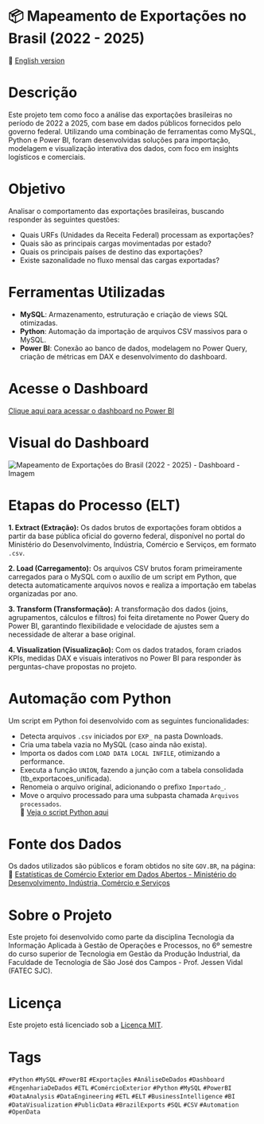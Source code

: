 # 📦 Mapeamento de Exportações no Brasil (2022 - 2025)

📄 [English version](README_en.md)

# Descrição
Este projeto tem como foco a análise das exportações brasileiras no período de 2022 a 2025, com base em dados públicos fornecidos pelo governo federal. Utilizando uma combinação de ferramentas como MySQL, Python e Power BI, foram desenvolvidas soluções para importação, modelagem e visualização interativa dos dados, com foco em insights logísticos e comerciais.

# Objetivo
Analisar o comportamento das exportações brasileiras, buscando responder às seguintes questões:
- Quais URFs (Unidades da Receita Federal) processam as exportações?
- Quais são as principais cargas movimentadas por estado?
- Quais os principais países de destino das exportações?
- Existe sazonalidade no fluxo mensal das cargas exportadas?

# Ferramentas Utilizadas
- **MySQL**: Armazenamento, estruturação e criação de views SQL otimizadas.
- **Python**: Automação da importação de arquivos CSV massivos para o MySQL.
- **Power BI**: Conexão ao banco de dados, modelagem no Power Query, criação de métricas em DAX e desenvolvimento do dashboard.

# Acesse o Dashboard
[Clique aqui para acessar o dashboard no Power BI](https://app.powerbi.com/view?r=eyJrIjoiYTVmZWQ0NWQtOGFjYy00MzhkLWE5MjAtNWZkNzc1ODc4MTllIiwidCI6ImNmNzJlMmJkLTdhMmItNDc4My1iZGViLTM5ZDU3YjA3Zjc2ZiIsImMiOjR9&embedImagePlaceholder=true)

# Visual do Dashboard
![Mapeamento de Exportações do Brasil (2022 - 2025) - Dashboard - Imagem](https://github.com/user-attachments/assets/e4e757a4-f0d4-4d2a-b40b-dd710d200d8a)

# Etapas do Processo (ELT)
**1. Extract (Extração):**
Os dados brutos de exportações foram obtidos a partir da base pública oficial do governo federal, disponível no portal do Ministério do Desenvolvimento, Indústria, Comércio e Serviços, em formato `.csv`.  

**2. Load (Carregamento):**
Os arquivos CSV brutos foram primeiramente carregados para o MySQL com o auxílio de um script em Python, que detecta automaticamente arquivos novos e realiza a importação em tabelas organizadas por ano.  

**3. Transform (Transformação):**
A transformação dos dados (joins, agrupamentos, cálculos e filtros) foi feita diretamente no Power Query do Power BI, garantindo flexibilidade e velocidade de ajustes sem a necessidade de alterar a base original.  

**4. Visualization (Visualização):**
Com os dados tratados, foram criados KPIs, medidas DAX e visuais interativos no Power BI para responder às perguntas-chave propostas no projeto.

# Automação com Python
Um script em Python foi desenvolvido com as seguintes funcionalidades:
- Detecta arquivos `.csv` iniciados por `EXP_` na pasta Downloads.
- Cria uma tabela vazia no MySQL (caso ainda não exista).
- Importa os dados com `LOAD DATA LOCAL INFILE`, otimizando a performance.
- Executa a função `UNION`, fazendo a junção com a tabela consolidada (tb_exportacoes_unificada).
- Renomeia o arquivo original, adicionando o prefixo `Importado_`.
- Move o arquivo processado para uma subpasta chamada `Arquivos processados`.  
📁 [Veja o script Python aqui]()

# Fonte dos Dados
Os dados utilizados são públicos e foram obtidos no site `GOV.BR`, na página:  
🔗 [Estatísticas de Comércio Exterior em Dados Abertos - Ministério do Desenvolvimento, Indústria, Comércio e Serviços](https://www.gov.br/mdic/pt-br/assuntos/comercio-exterior/estatisticas/base-de-dados-bruta)

# Sobre o Projeto
Este projeto foi desenvolvido como parte da disciplina Tecnologia da Informação Aplicada à Gestão de Operações e Processos, no 6º semestre do curso superior de Tecnologia em Gestão da Produção Industrial, da Faculdade de Tecnologia de São José dos Campos - Prof. Jessen Vidal (FATEC SJC).

# Licença
Este projeto está licenciado sob a [Licença MIT](LICENSE).

# Tags
`#Python` `#MySQL` `#PowerBI` `#Exportações` `#AnáliseDeDados` `#Dashboard` `#EngenhariaDeDados` `#ETL` `#ComércioExterior` `#Python` `#MySQL` `#PowerBI` `#DataAnalysis` `#DataEngineering` `#ETL` `#ELT` `#BusinessIntelligence` `#BI` `#DataVisualization` `#PublicData` `#BrazilExports` `#SQL` `#CSV` `#Automation` `#OpenData`

